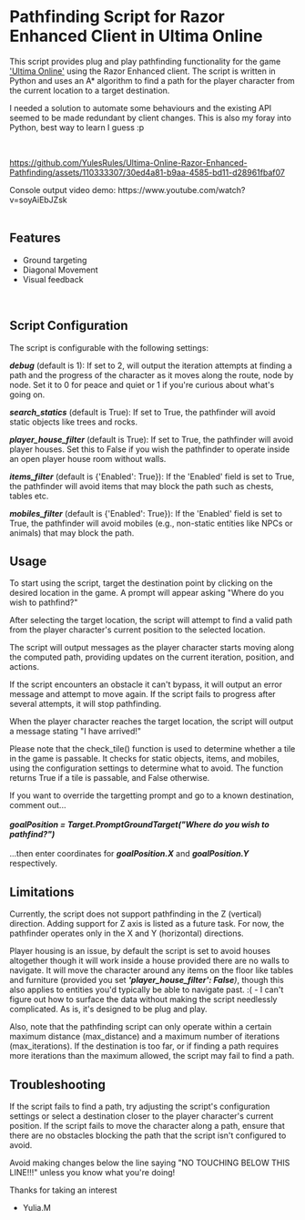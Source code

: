 <h1>Pathfinding Script for Razor Enhanced Client in Ultima Online</h1>

This script provides plug and play pathfinding functionality for the game ['Ultima Online'](https://en.wikipedia.org/wiki/Ultima_Online "'Ultima Online'") using the Razor Enhanced client. The script is written in Python and uses an A* algorithm to find a path for the player character from the current location to a target destination.

I needed a solution to automate some behaviours and the existing API seemed to be made redundant by client changes. This is also my foray into Python, best way to learn I guess :p
<p><br>





https://github.com/YulesRules/Ultima-Online-Razor-Enhanced-Pathfinding/assets/110333307/30ed4a81-b9aa-4585-bd11-d28961fbaf07




</p>
Console output video demo: https://www.youtube.com/watch?v=soyAiEbJZsk
<br><br>

<h2>Features</h2>
<ul>
  <li>Ground targeting</li>
  <li>Diagonal Movement</li>
  <li>Visual feedback</li>
</ul>
<br>
<h2>Script Configuration</h2>
The script is configurable with the following settings:

<b><i>debug</b></i> (default is 1):  If set to 2, will output the iteration attempts at finding a path and the progress of the character as it moves along the route, node by node. Set it to 0 for peace and quiet or 1 if you're curious about what's going on. 

<b><i>search_statics</b></i> (default is True): If set to True, the pathfinder will avoid static objects like trees and rocks.

<b><i>player_house_filter</b></i> (default is True): If set to True, the pathfinder will avoid player houses. Set this to False if you wish the pathfinder to operate inside an open player house room without walls.

<b><i>items_filter</b></i> (default is {'Enabled': True}): If the 'Enabled' field is set to True, the pathfinder will avoid items that may block the path such as chests, tables etc.

<b><i>mobiles_filter</b></i> (default is {'Enabled': True}): If the 'Enabled' field is set to True, the pathfinder will avoid mobiles (e.g., non-static entities like NPCs or animals) that may block the path.
<br>
<h2>Usage</h2>
To start using the script, target the destination point by clicking on the desired location in the game. A prompt will appear asking "Where do you wish to pathfind?"

After selecting the target location, the script will attempt to find a valid path from the player character's current position to the selected location.

The script will output messages as the player character starts moving along the computed path, providing updates on the current iteration, position, and actions.

If the script encounters an obstacle it can't bypass, it will output an error message and attempt to move again. If the script fails to progress after several attempts, it will stop pathfinding.

When the player character reaches the target location, the script will output a message stating "I have arrived!"

Please note that the check_tile() function is used to determine whether a tile in the game is passable. It checks for static objects, items, and mobiles, using the configuration settings to determine what to avoid. The function returns True if a tile is passable, and False otherwise.

If you want to override the targetting prompt and go to a known destination, comment out...<br> <br> 
<b><i>goalPosition = Target.PromptGroundTarget("Where do you wish to pathfind?")</b></i><br> <br> 
...then enter coordinates for <b><i>goalPosition.X</b></i> and <b><i>goalPosition.Y</b></i> respectively.
<br>
<h2>Limitations</h2>
Currently, the script does not support pathfinding in the Z (vertical) direction. Adding support for Z axis is listed as a future task. For now, the pathfinder operates only in the X and Y (horizontal) directions.

Player housing is an issue, by default the script is set to avoid houses altogether though it will work inside a house provided there are no walls to navigate. It will move the character around any items on the floor like tables and furniture (provided you set <i><b>'player_house_filter': False</b>)</i>, though this also applies to entities you'd typically be able to navigate past. :(  - I can't figure out how to surface the data without making the script needlessly complicated. As is, it's designed to be plug and play.

Also, note that the pathfinding script can only operate within a certain maximum distance (max_distance) and a maximum number of iterations (max_iterations). If the destination is too far, or if finding a path requires more iterations than the maximum allowed, the script may fail to find a path.
<br>
<h2>Troubleshooting</h2>
If the script fails to find a path, try adjusting the script's configuration settings or select a destination closer to the player character's current position. If the script fails to move the character along a path, ensure that there are no obstacles blocking the path that the script isn't configured to avoid.

Avoid making changes below the line saying "NO TOUCHING BELOW THIS LINE!!!" unless you know what you're doing!


Thanks for taking an interest 

- Yulia.M
